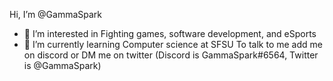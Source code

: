  Hi, I’m @GammaSpark
- 👀 I’m interested in Fighting games, software development, and eSports
- 🌱 I’m currently learning Computer science at SFSU
To talk to me add me on discord or DM me on twitter (Discord is GammaSpark#6564, Twitter is @GammaSpark)


